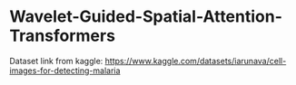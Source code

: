 # Wavelet-Guided-Spatial-Attention-Transformers
Dataset link from kaggle: https://www.kaggle.com/datasets/iarunava/cell-images-for-detecting-malaria
